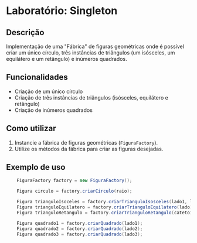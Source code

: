 # Laboratório: Singleton

## Descrição
Implementação de uma "Fábrica" de figuras geométricas onde é possível criar um único círculo, três instâncias de triângulos (um isósceles, um equilátero e um retângulo) e inúmeros quadrados.

## Funcionalidades
- Criação de um único círculo
- Criação de três instâncias de triângulos (isósceles, equilátero e retângulo)
- Criação de inúmeros quadrados

## Como utilizar
1. Instancie a fábrica de figuras geométricas (`FiguraFactory`).
2. Utilize os métodos da fábrica para criar as figuras desejadas.

## Exemplo de uso
```java
    FiguraFactory factory = new FiguraFactory();

    Figura circulo = factory.criarCirculo(raio);

    Figura trianguloIsoceles = factory.criarTrianguloIsosceles(lado1, lado2, base);
    Figura trianguloEquilatero = factory.criarTrianguloEquilatero(lado);
    Figura trianguloRetangulo = factory.criarTrianguloRetangulo(cateto1, cateto2);

    Figura quadrado1 = factory.criarQuadrado(lado1);
    Figura quadrado2 = factory.criarQuadrado(lado2);
    Figura quadrado3 = factory.criarQuadrado(lado3);
```
